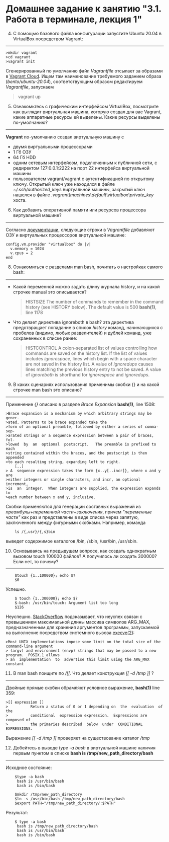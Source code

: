 Домашнее задание к занятию "3.1. Работа в терминале, лекция 1"
===
4. С помощью базового файла конфигурации запустите Ubuntu 20.04 в VirtualBox посредством Vagrant:
---

    >mkdir vagrant
    >cd vagrant
    >vagrant init
Сгенерированный по умолчанию файл _Vagrantfile_ отсылает за образами в [Vagrant Cloud](https://vagrantcloud.com/search). Ищем там наименование требуемого заданием образа (*bento/ubuntu-20.04*), соответствующим образом редактируем _Vagrantfile_, запускаем 

>vagrant up
    
5.  Ознакомьтесь с графическим интерфейсом VirtualBox, посмотрите как выглядит виртуальная машина, которую создал для вас Vagrant, какие аппаратные ресурсы ей выделены. Какие ресурсы выделены по-умолчанию?
---
  **Vagrant** по-умолчанию создал виртуальную машину с 
 - двумя виртуальными процессорами
 - 1 Гб ОЗУ
 - 64 Гб HDD
 - одним сетевым интерфейсом, подключенным к публичной сети, с редиректом 127:0.0.1:2222 на порт 22 интерфейса виртуальной машины
 - пользователем vagrant/vagrant с аутентификацией по открытому ключу. Открытый ключ уже находился в файле *~/.ssh/authorized_keys* виртуальной машины, закрытый ключ нашелся в файле *.vagrant\machines\default\virtualbox\private_key* хоста.

6. Как добавить оперативной памяти или ресурсов процессора виртуальной машине?
---
Согласно [документации](https://www.vagrantup.com/docs/providers/virtualbox/configuration), следующие строки в _Vagrantfile_ добавляют ОЗУ и виртуальных процессоров виртуальной машине:

    config.vm.provider "virtualbox" do |v|
      v.memory = 1024
      v.cpus = 2
    end

8. Ознакомиться с разделами man bash, почитать о настройках самого bash:
---
 - Какой переменной можно задать длину журнала history, и на какой строчке manual это описывается?
    >HISTSIZE
    >The number of commands to remember in the command history (see HISTORY below). The default value is 500
    **bash(1)**, line 1178
 - Что делает директива ignoreboth в bash?
    эта директива предотвращает попадание в список *history* команд, начинающихся с пробелов (видимо, любых разделителей) и дублей команд, уже сохраненных в списке ранее:
    >HISTCONTROL
    >A colon-separated list of values controlling how commands are saved on the history list. If the list of values includes *ignorespace*, lines which begin with a space character are not saved in the history list. A value of *ignoredups* causes lines matching the previous history entry to not be saved. A value of *ignoreboth* is shorthand for *ignorespace* and *ignoredups*.

9. В каких сценариях использования применимы скобки {} и на какой строчке man bash это описано?
---
 Применение *{}* описано в разделе *Brace Expansion* **bash(1)**, line 1508:
 
    >Brace expansion is a mechanism by which arbitrary strings may be gener‐
    >ated. Patterns to be brace expanded take the
    >form of an optional preamble, followed by either a series of comma-sep‐
    >arated strings or a sequence expression between a pair of braces,  fol‐
    >lowed  by  an  optional  postscript.   The preamble is prefixed to each
    >string contained within the braces, and the postscript is then appended
    >to each resulting string, expanding left to right.
        [..]
    > A  sequence expression takes the form {x..y[..incr]}, where x and y are
    >either integers or single characters, and incr, an optional  increment,
    >is  an  integer.  When integers are supplied, the expression expands to
    >each number between x and y, inclusive.
    
  Скобки применяются для генерации составных выражений из *преамбулы*+*переменной части*+*заключения*, причем *"переменные части"* как раз и представлены в виде спиcка через запятую, заключенного между фигурными скобками. Например, команда
  
        ls /{,usr}/{,s}bin
        
выведет содержимое каталогов /bin, /sbin, /usr/bin, /usr/sbin.

10. Основываясь на предыдущем вопросе, как создать однократным вызовом touch 100000 файлов? А получилось ли создать 300000? Если нет, то почему?
---
        $touch {1..100000}; echo $?
        $0

Успешно.

        $ touch {1..300000}; echo $?
        $-bash: /usr/bin/touch: Argument list too long
        $126

Неуспешно. [StackOverflow](https://stackoverflow.com/questions/11289551/argument-list-too-long-error-for-rm-cp-mv-commands) подсказывает, что неуспех связан с превышением максимальной длины массива символов ARG_MAX, предназначенным для хранения аргументов программы, запускаемой на выполнение посредством системного вызова [execve(2)](http://manpages.ubuntu.com/manpages/bionic/man2/execve.2.html):

    >Most UNIX implementations impose some limit on the total size of the command-line argument
    > (argv) and environment (envp) strings that may be passed to a new program.  POSIX.1 allows
    > an  implementation  to  advertise this limit using the ARG_MAX constant
    
11. В man bash поищите по */\[\[*. Что делает конструкция *[[ -d /tmp ]]* ?
---
Двойные прямые скобки обрамляют условное выражение, **bash(1)** line 359:

    >[[ expression ]]
    >          Return a status of 0 or 1 depending on  the  evaluation  of  the
    >          conditional  expression expression.  Expressions are composed of
    >          the primaries described  below  under  CONDITIONAL  EXPRESSIONS.

Выражение *[[ -d /tmp ]]* проверяет на существование каталог */tmp*

12. Добейтесь в выводе *type -a bash* в виртуальной машине наличия первым пунктом в списке **bash is /tmp/new_path_directory/bash**
---
Исходное состояние:
        
        $type -a bash
         bash is /usr/bin/bash
         bash is /bin/bash
         
        $mkdir /tmp/new_path_directory
        $ln -s /usr/bin/bash /tmp/new_path_directory/bash
        $export PATH="/tmp/new_path_directory/:$PATH"
        
Результат:

        $ type -a bash
         bash is /tmp/new_path_directory/bash
         bash is /usr/bin/bash
         bash is /bin/bash
